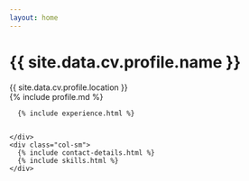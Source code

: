 ```yaml
---
layout: home
---
```

<div class="container">
  <div class="row mt-5">
    <div class="col-sm-8">
      <h1>
        {{ site.data.cv.profile.name }}
      </h1>
      <span class="h3 text-muted">{{ site.data.cv.profile.location }}</span>
      <div class="mt-2">
        {% include profile.md %}
      </div>

      {% include experience.html %}


    </div>
    <div class="col-sm">
      {% include contact-details.html %}
      {% include skills.html %}
    </div>
  </div>
</div>





